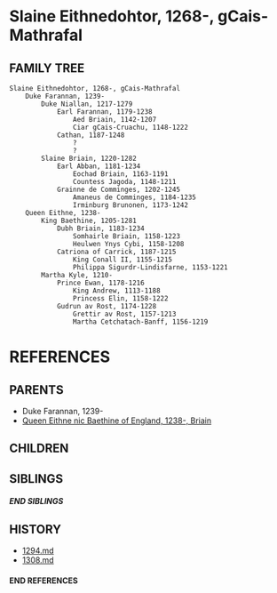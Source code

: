 # Slaine Eithnedohtor, 1268-, gCais-Mathrafal

## FAMILY TREE
```
Slaine Eithnedohtor, 1268-, gCais-Mathrafal
    Duke Farannan, 1239-
        Duke Niallan, 1217-1279
            Earl Farannan, 1179-1238
                Aed Briain, 1142-1207
                Ciar gCais-Cruachu, 1148-1222
            Cathan, 1187-1248
                ?
                ?
        Slaine Briain, 1220-1282
            Earl Abban, 1181-1234
                Eochad Briain, 1163-1191
                Countess Jagoda, 1148-1211
            Grainne de Comminges, 1202-1245
                Amaneus de Comminges, 1184-1235
                Irminburg Brunonen, 1173-1242
    Queen Eithne, 1238-
        King Baethine, 1205-1281
            Dubh Briain, 1183-1234
                Somhairle Briain, 1158-1223
                Heulwen Ynys Cybi, 1158-1208
            Catriona of Carrick, 1187-1215
                King Conall II, 1155-1215
                Philippa Sigurdr-Lindisfarne, 1153-1221
        Martha Kyle, 1210-
            Prince Ewan, 1178-1216
                King Andrew, 1113-1188
                Princess Elin, 1158-1222
            Gudrun av Rost, 1174-1228
                Grettir av Rost, 1157-1213
                Martha Cetchatach-Banff, 1156-1219
```


# REFERENCES

## PARENTS 
* Duke Farannan, 1239-
* [Queen Eithne nic Baethine of England, 1238-, Briain](p/eithne_nic_baethine_1238.md)

## CHILDREN 

## SIBLINGS

##### END SIBLINGS  
## HISTORY
* [1294.md](../h/1294.md)
* [1308.md](../h/1308.md)

#### END REFERENCES
